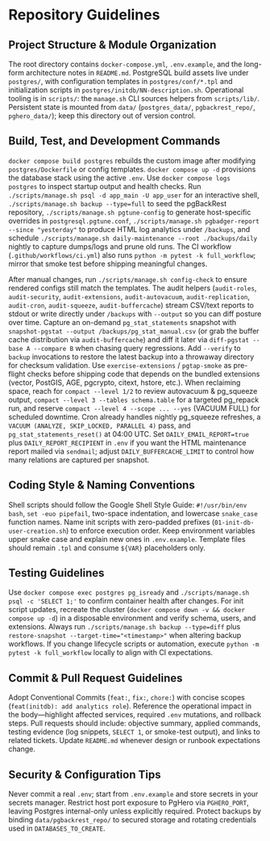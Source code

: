<!--
SPDX-FileCopyrightText: 2025 Blackcat Informatics® Inc.
SPDX-License-Identifier: MIT
-->

# Repository Guidelines

## Project Structure & Module Organization
The root directory contains `docker-compose.yml`, `.env.example`, and the long-form architecture notes in `README.md`. PostgreSQL build assets live under `postgres/`, with configuration templates in `postgres/conf/*.tpl` and initialization scripts in `postgres/initdb/NN-description.sh`. Operational tooling is in `scripts/`: the `manage.sh` CLI sources helpers from `scripts/lib/`. Persistent state is mounted from `data/` (`postgres_data/`, `pgbackrest_repo/`, `pghero_data/`); keep this directory out of version control.

## Build, Test, and Development Commands
`docker compose build postgres` rebuilds the custom image after modifying `postgres/Dockerfile` or config templates. `docker compose up -d` provisions the database stack using the active `.env`. Use `docker compose logs postgres` to inspect startup output and health checks. Run `./scripts/manage.sh psql -d app_main -U app_user` for an interactive shell, `./scripts/manage.sh backup --type=full` to seed the pgBackRest repository, `./scripts/manage.sh pgtune-config` to generate host-specific overrides in `postgresql.pgtune.conf`, `./scripts/manage.sh pgbadger-report --since "yesterday"` to produce HTML log analytics under `/backups`, and schedule `./scripts/manage.sh daily-maintenance --root ./backups/daily` nightly to capture dumps/logs and prune old runs. The CI workflow (`.github/workflows/ci.yml`) also runs `python -m pytest -k full_workflow`; mirror that smoke test before shipping meaningful changes.

After manual changes, run `./scripts/manage.sh config-check` to ensure rendered configs still match the templates. The audit helpers (`audit-roles`, `audit-security`, `audit-extensions`, `audit-autovacuum`, `audit-replication`, `audit-cron`, `audit-squeeze`, `audit-buffercache`) stream CSV/text reports to stdout or write directly under `/backups` with `--output` so you can diff posture over time. Capture an on-demand `pg_stat_statements` snapshot with `snapshot-pgstat --output /backups/pg_stat_manual.csv` (or grab the buffer cache distribution via `audit-buffercache`) and diff it later via `diff-pgstat --base A --compare B` when chasing query regressions. Add `--verify` to `backup` invocations to restore the latest backup into a throwaway directory for checksum validation. Use `exercise-extensions` / `pgtap-smoke` as pre-flight checks before shipping code that depends on the bundled extensions (vector, PostGIS, AGE, pgcrypto, citext, hstore, etc.). When reclaiming space, reach for `compact --level 1/2` to review autovacuum & pg_squeeze output, `compact --level 3 --tables schema.table` for a targeted pg_repack run, and reserve `compact --level 4 --scope ... --yes` (VACUUM FULL) for scheduled downtime. Cron already handles nightly pg_squeeze refreshes, a `VACUUM (ANALYZE, SKIP_LOCKED, PARALLEL 4)` pass, and `pg_stat_statements_reset()` at 04:00 UTC. Set `DAILY_EMAIL_REPORT=true` plus `DAILY_REPORT_RECIPIENT` in `.env` if you want the HTML maintenance report mailed via `sendmail`; adjust `DAILY_BUFFERCACHE_LIMIT` to control how many relations are captured per snapshot.

## Coding Style & Naming Conventions
Shell scripts should follow the Google Shell Style Guide: `#!/usr/bin/env bash`, `set -euo pipefail`, two-space indentation, and lowercase `snake_case` function names. Name init scripts with zero-padded prefixes (`01-init-db-user-creation.sh`) to enforce execution order. Keep environment variables upper snake case and explain new ones in `.env.example`. Template files should remain `.tpl` and consume `${VAR}` placeholders only.

## Testing Guidelines
Use `docker compose exec postgres pg_isready` and `./scripts/manage.sh psql -c 'SELECT 1;'` to confirm container health after changes. For init script updates, recreate the cluster (`docker compose down -v && docker compose up -d`) in a disposable environment and verify schema, users, and extensions. Always run `./scripts/manage.sh backup --type=diff` plus `restore-snapshot --target-time="<timestamp>"` when altering backup workflows. If you change lifecycle scripts or automation, execute `python -m pytest -k full_workflow` locally to align with CI expectations.

## Commit & Pull Request Guidelines
Adopt Conventional Commits (`feat:`, `fix:`, `chore:`) with concise scopes (`feat(initdb): add analytics role`). Reference the operational impact in the body—highlight affected services, required `.env` mutations, and rollback steps. Pull requests should include: objective summary, applied commands, testing evidence (log snippets, `SELECT 1`, or smoke-test output), and links to related tickets. Update `README.md` whenever design or runbook expectations change.

## Security & Configuration Tips
Never commit a real `.env`; start from `.env.example` and store secrets in your secrets manager. Restrict host port exposure to PgHero via `PGHERO_PORT`, leaving Postgres internal-only unless explicitly required. Protect backups by binding `data/pgbackrest_repo/` to secured storage and rotating credentials used in `DATABASES_TO_CREATE`.
